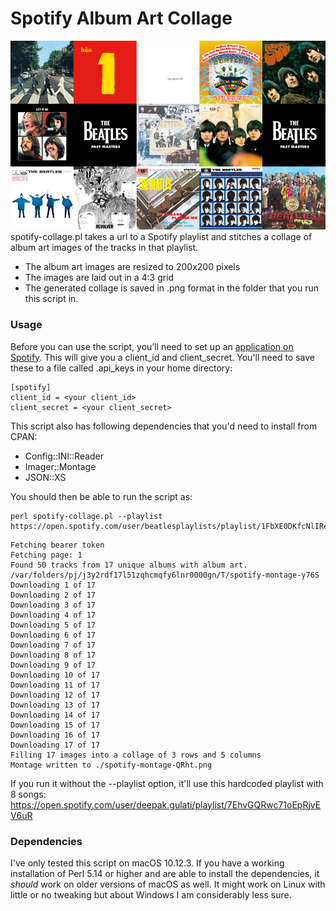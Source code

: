 # Spotify Album Art Collage

![Album art collage](spotify-montage-QRht.png)
spotify-collage.pl takes a url to a Spotify playlist and stitches a collage of album art images of the tracks in that playlist.

- The album art images are resized to 200x200 pixels
- The images are laid out in a 4:3 grid
- The generated collage is saved in .png format in the folder that you run this script in.

### Usage

Before you can use the script, you’ll need to set up an [application on Spotify](https://developer.spotify.com/my-applications/#!/applications). This will give you a client\_id and client\_secret. You'll need to save these to a file called .api_keys in your home directory:

```
[spotify]
client_id = <your client_id>
client_secret = <your client_secret>
```

This script also has following dependencies that you'd need to install from CPAN:

- Config::INI::Reader
- Imager::Montage
- JSON::XS

You should then be able to run the script as:

```
perl spotify-collage.pl --playlist https://open.spotify.com/user/beatlesplaylists/playlist/1FbXE0DKfcNlIRexSEHcs8
```

```
Fetching bearer token
Fetching page: 1
Found 50 tracks from 17 unique albums with album art.
/var/folders/pj/j3y2rdf17l51zqhcmqfy6lnr0000gn/T/spotify-montage-y76S
Downloading 1 of 17
Downloading 2 of 17
Downloading 3 of 17
Downloading 4 of 17
Downloading 5 of 17
Downloading 6 of 17
Downloading 7 of 17
Downloading 8 of 17
Downloading 9 of 17
Downloading 10 of 17
Downloading 11 of 17
Downloading 12 of 17
Downloading 13 of 17
Downloading 14 of 17
Downloading 15 of 17
Downloading 16 of 17
Downloading 17 of 17
Filling 17 images into a collage of 3 rows and 5 columns
Montage written to ./spotify-montage-QRht.png
```
If you run it without the --playlist option, it'll use this hardcoded playlist with 8 songs: https://open.spotify.com/user/deepak.gulati/playlist/7EhvGQRwc71oEpRjvEV6uR

### Dependencies

I've only tested this script on macOS 10.12.3. If you have a working installation of Perl 5.14 or higher and are able to install the dependencies, it *should* work on older versions of macOS as well. It might work on Linux with little or no tweaking but about Windows I am considerably less sure.
